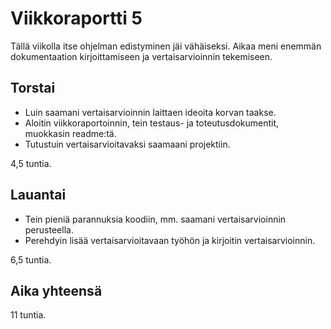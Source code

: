 # Viikkoraportti 5

Tällä viikolla itse ohjelman edistyminen jäi vähäiseksi. Aikaa meni enemmän dokumentaation kirjoittamiseen ja vertaisarvioinnin tekemiseen.

## Torstai

- Luin saamani vertaisarvioinnin laittaen ideoita korvan taakse.
- Aloitin viikkoraportoinnin, tein testaus- ja toteutusdokumentit, muokkasin readme:tä.
- Tutustuin vertaisarvioitavaksi saamaani projektiin.

4,5 tuntia.

## Lauantai

- Tein pieniä parannuksia koodiin, mm. saamani vertaisarvioinnin perusteella.
- Perehdyin lisää vertaisarvioitavaan työhön ja kirjoitin vertaisarvioinnin.

6,5 tuntia.

## Aika yhteensä

11 tuntia.
